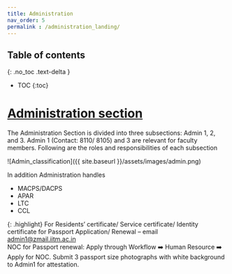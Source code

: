 ```yaml
---
title: Administration
nav_order: 5
permalink : /administration_landing/
---
```


## Table of contents
{: .no_toc .text-delta } 
* TOC
{:toc}

# [Administration section](https://admin.iitm.ac.in)

The Administration Section is divided into three subsections: Admin 1, 2, and 3. Admin 1 (Contact: 8110/ 8105) and 3 
are relevant for faculty members. Following are the roles and responsibilities of each subsection

![Admin_classification]({{ site.baseurl }}/assets/images/admin.png)

In addition Administration handles
 
* MACPS/DACPS
* APAR
* LTC
* CCL

{: .highlight}
For Residents’ certificate/ Service certificate/ Identity certificate for Passport Application/ Renewal – 
email [admin1@zmail.iitm.ac.in](mailto:admin1@izmail.iitm.ac.in)
<br> NOC for Passport renewal: Apply through Workflow :arrow_right: Human Resource :arrow_right: Apply for NOC. Submit 3 passport size photographs with white background to Admin1 for attestation.
 